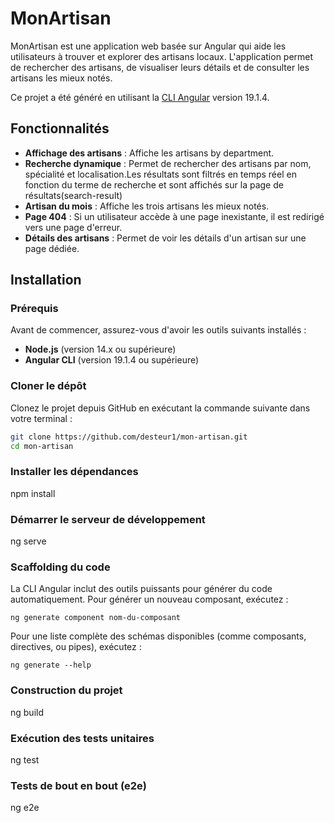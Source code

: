 <!-- # MonArtisan

This project was generated using [Angular CLI](https://github.com/angular/angular-cli) version 19.1.4.

## Development server

To start a local development server, run:

```bash
ng serve
```

Once the server is running, open your browser and navigate to `http://localhost:4200/`. The application will automatically reload whenever you modify any of the source files.

## Code scaffolding

Angular CLI includes powerful code scaffolding tools. To generate a new component, run:

```bash
ng generate component component-name
```

For a complete list of available schematics (such as `components`, `directives`, or `pipes`), run:

```bash
ng generate --help
```

## Building

To build the project run:

```bash
ng build
```

This will compile your project and store the build artifacts in the `dist/` directory. By default, the production build optimizes your application for performance and speed.

## Running unit tests

To execute unit tests with the [Karma](https://karma-runner.github.io) test runner, use the following command:

```bash
ng test
```

## Running end-to-end tests

For end-to-end (e2e) testing, run:

```bash
ng e2e
```

Angular CLI does not come with an end-to-end testing framework by default. You can choose one that suits your needs.

## Additional Resources

For more information on using the Angular CLI, including detailed command references, visit the [Angular CLI Overview and Command Reference](https://angular.dev/tools/cli) page. -->

# MonArtisan

MonArtisan est une application web basée sur Angular qui aide les utilisateurs à trouver et explorer des artisans locaux. L'application permet de rechercher des artisans, de visualiser leurs détails et de consulter les artisans les mieux notés.

Ce projet a été généré en utilisant la [CLI Angular](https://github.com/angular/angular-cli) version 19.1.4.

## Fonctionnalités

- **Affichage des artisans** : Affiche les artisans by department.
- **Recherche dynamique** : Permet de rechercher des artisans par nom, spécialité et localisation.Les résultats sont filtrés en temps réel en fonction du terme de recherche et sont affichés sur la page de résultats(search-result)
- **Artisan du mois** : Affiche les trois artisans les mieux notés.
- **Page 404** : Si un utilisateur accède à une page inexistante, il est redirigé vers une page d'erreur.
- **Détails des artisans** : Permet de voir les détails d'un artisan sur une page dédiée.

## Installation

### Prérequis

Avant de commencer, assurez-vous d'avoir les outils suivants installés :

- **Node.js** (version 14.x ou supérieure)
- **Angular CLI** (version 19.1.4 ou supérieure)

### Cloner le dépôt

Clonez le projet depuis GitHub en exécutant la commande suivante dans votre terminal :

```bash
git clone https://github.com/desteur1/mon-artisan.git
cd mon-artisan
```

### Installer les dépendances

npm install

### Démarrer le serveur de développement

ng serve

### Scaffolding du code

La CLI Angular inclut des outils puissants pour générer du code automatiquement. Pour générer un nouveau composant, exécutez :

```
ng generate component nom-du-composant

```

Pour une liste complète des schémas disponibles (comme composants, directives, ou pipes), exécutez :

```
ng generate --help

```

### Construction du projet

ng build

### Exécution des tests unitaires

ng test

### Tests de bout en bout (e2e)

ng e2e
